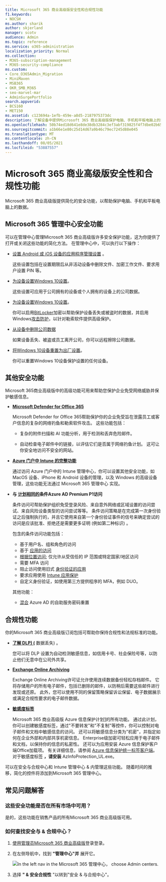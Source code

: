 ```yaml
---
title: Microsoft 365 商业高级版安全性和合规性功能
f1.keywords:
- NOCSH
ms.author: sharik
author: skjerland
manager: scotv
audience: Admin
ms.topic: reference
ms.service: o365-administration
localization_priority: Normal
ms.collection:
- M365-subscription-management
- M365-security-compliance
ms.custom:
- Core_O365Admin_Migration
- MiniMaven
- MSB365
- OKR_SMB_M365
- seo-marvel-mar
- AdminSurgePortfolio
search.appverid:
- BCS160
- MET150
ms.assetid: c123694a-1efb-459e-a8d5-2187975373dc
description: 了解设备中提供Microsoft 365 商业高级版保护电脑、手机和平板电脑上的数据。
ms.openlocfilehash: 50b74ed18d641e8de38db3284c3ef3abf319825f4f7dbe02b6575f6c0fbc6f85
ms.sourcegitcommit: a1b66e1e80c25d14d67a9b46c79ec7245d88e045
ms.translationtype: MT
ms.contentlocale: zh-CN
ms.lasthandoff: 08/05/2021
ms.locfileid: "53887557"
---
```

# <a name="microsoft-365-business-premium-security-and-compliance-features"></a>Microsoft 365 商业高级版安全性和合规性功能

Microsoft 365 商业高级版提供简化的安全功能，以帮助保护电脑、手机和平板电脑上的数据。
    
## <a name="microsoft-365-admin-center-security-features"></a>Microsoft 365 管理中心安全功能

可以在管理中心管理Microsoft 365 商业高级版许多安全保护功能，这为你提供了打开或关闭这些功能的简化方法。 在管理中心中，可以执行以下操作：
  
- [设置 Android 或 iOS 设备的应用程序管理设置](app-protection-settings-for-android-and-ios.md) 。 
    
    这些设置包括在设置期限后从非活动设备中删除文件、加密工作文件、要求用户设置 PIN 等。
    
- [为设备设置Windows 10设置](protection-settings-for-windows-10-devices.md)。 
    
    这些设置可应用于公司拥有的设备或个人拥有的设备上的公司数据。
    
- [为设备设置Windows 10设置](protection-settings-for-windows-10-pcs.md)。 
    
    你可以启用[BitLocker](/windows/security/information-protection/bitlocker/bitlocker-frequently-asked-questions)加密以帮助保护设备丢失或被盗时的数据，并启用 Windows[攻击防护](/windows/security/threat-protection/microsoft-defender-atp/enable-exploit-protection)，以针对勒索软件提供高级保护。 
    
- [从设备中删除公司数据](remove-company-data.md)
    
    如果设备丢失、被盗或员工离开公司，你可以远程擦除公司数据。
    
- [将Windows 10设备重置为出厂设置](reset-devices-to-factory-settings.md)。 
    
    你可以重置Windows 10设备保护设置的任何设备。
    
## <a name="additional-security-features"></a>其他安全功能 

Microsoft 365商业高级版中的高级功能可用来帮助您保护企业免受网络威胁并保护敏感信息。
  
- **[Microsoft Defender for Office 365](../security/office-365-security/defender-for-office-365.md)**
    
    Microsoft Defender for Office 365帮助保护你的企业免受旨在泄露员工或客户信息的复杂的网络钓鱼和勒索软件攻击。 这些功能包括： 
    
  - 复杂的附件扫描和 AI 功能分析，用于检测和丢弃危险邮件。
    
  - 自动检查电子邮件中的链接，以评估它们是否属于网络钓鱼计划。 这可让你安全地访问不安全的网站。

- **[Azure 门户中 Intune 的完整功能](/mem/intune/fundamentals/what-is-intune)**
    
    通过访问 Azure 门户中的 Intune 管理中心，你可以设置其他安全功能，如 MacOS 设备、iPhone 和 Android 设备的管理，以及 Windows 的高级设备管理，这些功能无法通过 Microsoft 365 管理中心 实现。
- **与 [计划相同的](/azure/active-directory/conditional-access/overview)条件Azure AD Premium P1访问**


    条件访问可帮助保护组织免受登录风险、来自意外网络或区域设置的访问尝试、来自风险设备类型的访问尝试等等。 条件访问策略是在完成第一次身份验证之后强制执行的，并且它使用来自第一个身份验证事件的信号来确定尝试的访问是应该批准、拒绝还是需要更多证明 (例如第二种标识) 。

    包含的条件访问功能包括：

    - 基于用户名、组和角色的访问
    - 基于 [应用的访问](/azure/active-directory/conditional-access/app-based-conditional-access) 
    - [根据位置访问](/azure/active-directory/authentication/howto-registration-mfa-sspr-combined#conditional-access-policies-for-combined-registration); 仅允许从受信任的 IP 范围或特定国家/地区访问 
    - 需要 MFA 访问
    - 阻止访问使用旧式 [身份验证的应用](/azure/active-directory/conditional-access/block-legacy-authentication)
    - 要求应用使用 [Intune 应用保护](/azure/active-directory/conditional-access/app-protection-based-conditional-access)
    - 自定义身份验证，如使用第三方提供程序的 MFA，例如 DUO。
   
    其他功能：
    - [混合](/azure/active-directory/authentication/concept-sspr-customization) Azure AD 的自助服务密码重置
    
## <a name="compliance-features"></a>合规性功能

你的Microsoft 365 商业高级版订阅包括可帮助你保持合规性和法规标准的功能。

- **[了解 DLP)  (](../compliance/dlp-learn-about-dlp.md)** 数据丢失) 。 
    
    您可以将 DLP 设置为自动检测敏感信息，如信用卡号、社会保险号等，以防止他们无意中在公司外共享。
    
- **[Exchange Online Archiving](https://products.office.com/exchange/microsoft-exchange-online-archiving-email)**
    
    Exchange Online Archiving许可证允许使用连续数据备份轻松存档邮件。 它将存储用户的所有电子邮件，包括已删除的邮件，以防稍后需要这些邮件进行发现或还原。 此外，您可以使用不同的保留策略保留诉讼保留、电子数据展示或满足合规性要求的电子邮件数据。
    
- **[敏感度标签](../compliance/sensitivity-labels.md)**

   Microsoft 365 商业高级版 Azure 信息保护计划[1](https://go.microsoft.com/fwlink/p/?linkid=871407)的所有功能。 通过此计划，你可以创建敏感度标签，通过"不要转发"和"不复制"等控件，你可以控制对电子邮件和文档中敏感信息的访问。 还可以将敏感信息分类为"机密"，并指定如何在企业外部和内部共享机密信息。 Enterprise级加密可轻松应用于电子邮件和文档，以保持你的信息的私密性。 还可以为应用安装 Azure 信息保护客户端Office加载项。 有关详细信息，请参阅 [Azure 信息保护统一标签客户端](/azure/information-protection/rms-client/unifiedlabelingclient-version-release-history)。 对于敏感度标签 **，请安装** AzInfoProtection_UL.exe。

可以在安全与合规中心和 Intune 管理中心 &amp; 内管理这些功能。 随着时间的推移，简化的控件将添加到Microsoft 365 管理中心。
  
    
## <a name="faq"></a>常见问题解答

 ### <a name="are-these-security-features-available-in-all-markets"></a>这些安全功能是否在所有市场中可用？
  
是的，这些功能在销售产品的所有Microsoft 365 商业高级版可用。
  
### <a name="how-do-i-find-the-security-amp-compliance-center"></a>如何查找安全与 &amp; 合规中心？
  
1. [使用管理员Microsoft 365 商业高级版](https://portal.microsoft.com/)登录登录。 
    
2. 在左侧导航中，找到 **"管理中心"并** 展开它。 
    
    ![In the left nav in the Microsoft 365 管理中心， choose Admin centers.](../media/fa4484f8-c637-45fd-a7bd-bdb3abfd6c03.png)
  
3. 选择 **" &amp; 安全合规性** "以转到"安全 &amp; 与合规中心"。
